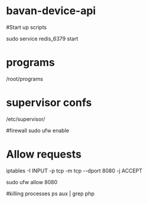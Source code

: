 bavan-device-api
================


#Start up scripts

sudo service redis_6379 start

# programs
/root/programs

# supervisor confs
/etc/supervisor/

#firewall
sudo ufw enable

# Allow requests

iptables -I INPUT -p tcp -m tcp --dport 8080 -j ACCEPT

sudo ufw allow 8080

#killing processes
ps aux | grep php
